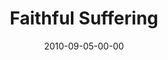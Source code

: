 ---
layout: message
category: message
series: "The Faithful"
title: "Faithful Suffering"
date: 2010-09-05-00-00
message_id: 636
program-description: "Faithful Suffering (Program)"
program: "http://www.crossroads.net/players/media/hq/09_04-05_10Program.pdf"
program-title: "Faithful Suffering (Program)"
video-description: "Chuck Mingo talks about how the faithful deal with suffering."
video-title: "Faithful Suffering"
video: "https://s3.amazonaws.com/crossroadsvideomessages/TheFaithful04.mp4"
video-poster: "https://www.crossroads.net/uploadedfiles/TheFaithful04_still.jpg"
audio-description: "Chuck Mingo talks about how the faithful deal with suffering."
audio: "http://s3.amazonaws.com/crossroadsaudiomessages/TheFaithful04.mp3"
audio-title: "Faithful Suffering  "
audio-duration: "33:20"
---